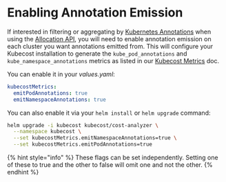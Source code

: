 # Enabling Annotation Emission

If interested in filtering or aggregating by [Kubernetes Annotations](https://kubernetes.io/docs/concepts/overview/working-with-objects/annotations/) when using the [Allocation API](/apis/monitoring-apis/api-allocation.md), you will need to enable annotation emission on each cluster you want annotations emitted from. This will configure your Kubecost installation to generate the `kube_pod_annotations` and `kube_namespace_annotations` metrics as listed in our [Kubecost Metrics](/architecture/user-metrics.md) doc.

You can enable it in your _values.yaml_:

```yaml
kubecostMetrics:
  emitPodAnnotations: true
  emitNamespaceAnnotations: true
```

You can also enable it via your `helm install` or `helm upgrade` command:

```bash
helm upgrade -i kubecost kubecost/cost-analyzer \
  --namespace kubecost \
  --set kubecostMetrics.emitNamespaceAnnotations=true \
  --set kubecostMetrics.emitPodAnnotations=true
```

{% hint style="info" %}
These flags can be set independently. Setting one of these to true and the other to false will omit one and not the other.
{% endhint %}
